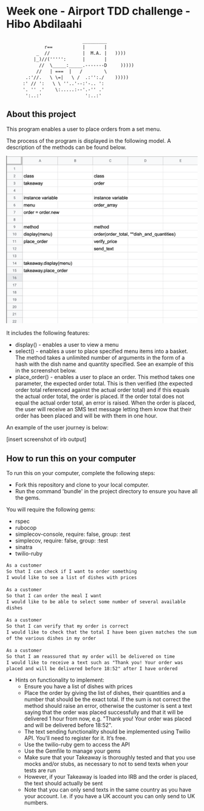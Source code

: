 Week one - Airport TDD challenge - Hibo Abdilaahi
==================
```
                            _________
              r==           |       |
           _  //            |  M.A. |   ))))
          |_)//(''''':      |       |
            //  \_____:_____.-------D     )))))
           //   | ===  |   /        \
       .:'//.   \ \=|   \ /  .:'':./    )))))
      :' // ':   \ \ ''..'--:'-.. ':
      '. '' .'    \:.....:--'.-'' .'
       ':..:'                ':..:'

 ```

About this project
-------
This program enables a user to place orders from a set menu.

The process of the program is displayed in the following model. A description of the methods can be found below.

![Takeaway program model](program_model.png)

It includes the following features:

  * display() - enables a user to view a menu
  * select() - enables a user to place specified menu items into a basket. The method takes a unlimited number of arguments in the form of a hash with the dish name and quantity specified. See an example of this in the screenshot below.
  * place_order() - enables a user to place an order. This method takes one parameter, the expected order total. This is then verified (the expected order total referenced against the actual order total) and if this equals the actual order total, the order is placed. If the order total does not equal the actual order total, an error is raised. When the order is placed, the user will receive an SMS text message letting them know that their order has been placed and will be with them in one hour.

An example of the user journey is below:

[insert screenshot of irb output]


How to run this on your computer
-----

To run this on your computer, complete the following steps:

* Fork this repository and clone to your local computer.
* Run the command 'bundle' in the project directory to ensure you have all the gems.

You will require the following gems:

* rspec
* rubocop
* simplecov-console, require: false, group: :test
* simplecov, require: false, group: :test
* sinatra
* twilio-ruby



```
As a customer
So that I can check if I want to order something
I would like to see a list of dishes with prices

As a customer
So that I can order the meal I want
I would like to be able to select some number of several available dishes

As a customer
So that I can verify that my order is correct
I would like to check that the total I have been given matches the sum of the various dishes in my order

As a customer
So that I am reassured that my order will be delivered on time
I would like to receive a text such as "Thank you! Your order was placed and will be delivered before 18:52" after I have ordered
```

* Hints on functionality to implement:
  * Ensure you have a list of dishes with prices
  * Place the order by giving the list of dishes, their quantities and a number that should be the exact total. If the sum is not correct the method should raise an error, otherwise the customer is sent a text saying that the order was placed successfully and that it will be delivered 1 hour from now, e.g. "Thank you! Your order was placed and will be delivered before 18:52".
  * The text sending functionality should be implemented using Twilio API. You'll need to register for it. It’s free.
  * Use the twilio-ruby gem to access the API
  * Use the Gemfile to manage your gems
  * Make sure that your Takeaway is thoroughly tested and that you use mocks and/or stubs, as necessary to not to send texts when your tests are run
  * However, if your Takeaway is loaded into IRB and the order is placed, the text should actually be sent
  * Note that you can only send texts in the same country as you have your account. I.e. if you have a UK account you can only send to UK numbers.
